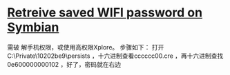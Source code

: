 # [Retreive saved WIFI password on Symbian](http://60.12.156.215/viewthread.php?tid=14412953&bbsid=190)

需破 解手机权限，戓使用高权限Xplore。
步骤如下：
打开C:\Private\10202be9\persists
，十六进制查看cccccc00.cre
，再十六进制查找0e600000000102
，好了，密码就在右边
